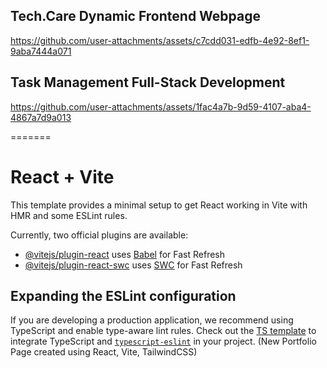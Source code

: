 
## Tech.Care Dynamic Frontend Webpage
https://github.com/user-attachments/assets/c7cdd031-edfb-4e92-8ef1-9aba7444a071


## Task Management Full-Stack Development
https://github.com/user-attachments/assets/1fac4a7b-9d59-4107-aba4-4867a7d9a013





=======
# React + Vite

This template provides a minimal setup to get React working in Vite with HMR and some ESLint rules.

Currently, two official plugins are available:

- [@vitejs/plugin-react](https://github.com/vitejs/vite-plugin-react/blob/main/packages/plugin-react/README.md) uses [Babel](https://babeljs.io/) for Fast Refresh
- [@vitejs/plugin-react-swc](https://github.com/vitejs/vite-plugin-react-swc) uses [SWC](https://swc.rs/) for Fast Refresh

## Expanding the ESLint configuration

If you are developing a production application, we recommend using TypeScript and enable type-aware lint rules. Check out the [TS template](https://github.com/vitejs/vite/tree/main/packages/create-vite/template-react-ts) to integrate TypeScript and [`typescript-eslint`](https://typescript-eslint.io) in your project.
(New Portfolio Page created using React, Vite, TailwindCSS)
